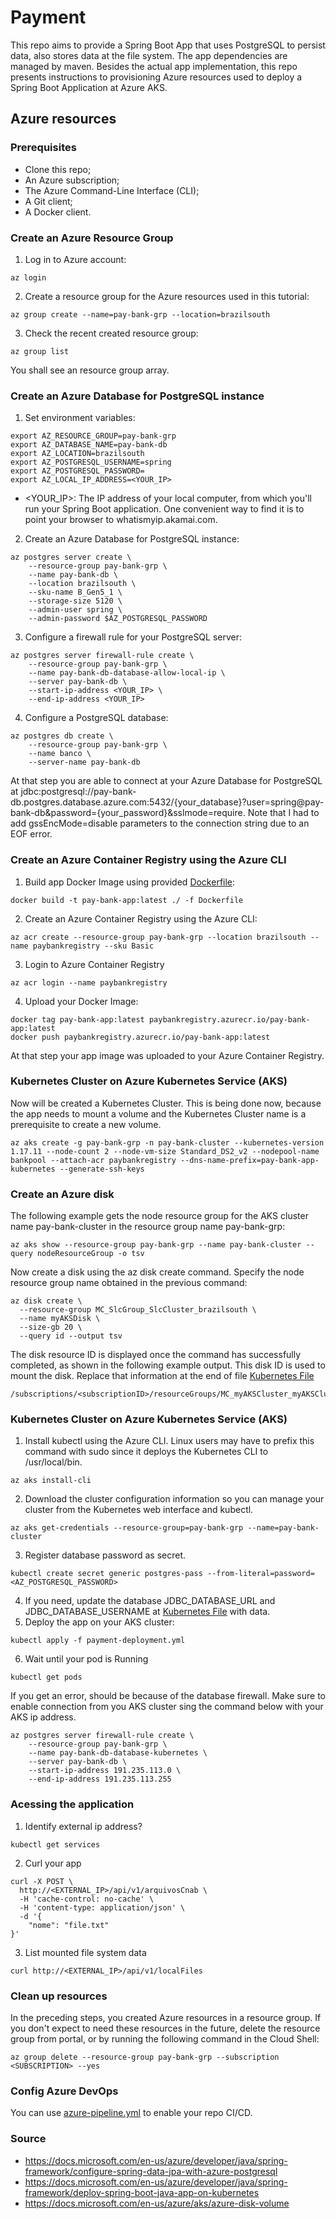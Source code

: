 # Payment
This repo aims to provide a Spring Boot App that uses PostgreSQL to persist data, also stores data at the file system. The app dependencies are managed by maven.
Besides the actual app implementation, this repo presents instructions to provisioning Azure resources used to deploy a Spring Boot Application at Azure AKS.

## Azure resources
### Prerequisites
* Clone this repo;
* An Azure subscription;
* The Azure Command-Line Interface (CLI);
* A Git client;
* A Docker client.

### Create an Azure Resource Group
1. Log in to Azure account:
```
az login
```
2. Create a resource group for the Azure resources used in this tutorial:
```
az group create --name=pay-bank-grp --location=brazilsouth
```
3. Check the recent created resource group:
```
az group list
```
You shall see an resource group array.
### Create an Azure Database for PostgreSQL instance
1. Set environment variables:
```
export AZ_RESOURCE_GROUP=pay-bank-grp
export AZ_DATABASE_NAME=pay-bank-db
export AZ_LOCATION=brazilsouth
export AZ_POSTGRESQL_USERNAME=spring
export AZ_POSTGRESQL_PASSWORD=
export AZ_LOCAL_IP_ADDRESS=<YOUR_IP>
```
* <YOUR_IP>: The IP address of your local computer, from which you'll run your Spring Boot application. One convenient way to find it is to point your browser to whatismyip.akamai.com.

2. Create an Azure Database for PostgreSQL instance:
```
az postgres server create \
    --resource-group pay-bank-grp \
    --name pay-bank-db \
    --location brazilsouth \
    --sku-name B_Gen5_1 \
    --storage-size 5120 \
    --admin-user spring \
    --admin-password $AZ_POSTGRESQL_PASSWORD
```
3. Configure a firewall rule for your PostgreSQL server:
```
az postgres server firewall-rule create \
    --resource-group pay-bank-grp \
    --name pay-bank-db-database-allow-local-ip \
    --server pay-bank-db \
    --start-ip-address <YOUR_IP> \
    --end-ip-address <YOUR_IP>
```
4.  Configure a PostgreSQL database:
```
az postgres db create \
    --resource-group pay-bank-grp \
    --name banco \
    --server-name pay-bank-db
```
At that step you are able to connect at your Azure Database for PostgreSQL at jdbc:postgresql://pay-bank-db.postgres.database.azure.com:5432/{your_database}?user=spring@pay-bank-db&password={your_password}&sslmode=require.
Note that I had to add gssEncMode=disable parameters to the connection string due to an EOF error.

### Create an Azure Container Registry using the Azure CLI
1. Build app Docker Image using provided [Dockerfile](./Dockerfile):
```
docker build -t pay-bank-app:latest ./ -f Dockerfile
```
2. Create an Azure Container Registry using the Azure CLI:
```
az acr create --resource-group pay-bank-grp --location brazilsouth --name paybankregistry --sku Basic
```
3. Login to Azure Container Registry
```
az acr login --name paybankregistry
```
4. Upload your Docker Image:
```
docker tag pay-bank-app:latest paybankregistry.azurecr.io/pay-bank-app:latest
docker push paybankregistry.azurecr.io/pay-bank-app:latest
```
At that step your app image was uploaded to your Azure Container Registry.
### Kubernetes Cluster on Azure Kubernetes Service (AKS)
Now will be created a Kubernetes Cluster. This is being done now, because the app needs to mount a volume and the Kubernetes Cluster name is a prerequisite to create a new volume.
```
az aks create -g pay-bank-grp -n pay-bank-cluster --kubernetes-version 1.17.11 --node-count 2 --node-vm-size Standard_DS2_v2 --nodepool-name bankpool --attach-acr paybankregistry --dns-name-prefix=pay-bank-app-kubernetes --generate-ssh-keys
```

### Create an Azure disk
The following example gets the node resource group for the AKS cluster name pay-bank-cluster in the resource group name pay-bank-grp:
```
az aks show --resource-group pay-bank-grp --name pay-bank-cluster --query nodeResourceGroup -o tsv
```
Now create a disk using the az disk create command. Specify the node resource group name obtained in the previous command:
```
az disk create \
  --resource-group MC_SlcGroup_SlcCluster_brazilsouth \
  --name myAKSDisk \
  --size-gb 20 \
  --query id --output tsv
```
The disk resource ID is displayed once the command has successfully completed, as shown in the following example output. This disk ID is used to mount the disk. Replace that information at the end of file [Kubernetes File](./payment-deployment.yml)
```
/subscriptions/<subscriptionID>/resourceGroups/MC_myAKSCluster_myAKSCluster_eastus/providers/Microsoft.Compute/disks/myAKSDisk
```



### Kubernetes Cluster on Azure Kubernetes Service (AKS)
1. Install kubectl using the Azure CLI. Linux users may have to prefix this command with sudo since it deploys the Kubernetes CLI to /usr/local/bin.
```
az aks install-cli
```
2. Download the cluster configuration information so you can manage your cluster from the Kubernetes web interface and kubectl.
```
az aks get-credentials --resource-group=pay-bank-grp --name=pay-bank-cluster
```
3. Register database password as secret.
```
kubectl create secret generic postgres-pass --from-literal=password=<AZ_POSTGRESQL_PASSWORD>
```
4. If you need, update the database JDBC_DATABASE_URL and JDBC_DATABASE_USERNAME at [Kubernetes File](./payment-deployment.yml) with data.
5. Deploy the app on your AKS cluster:
```
kubectl apply -f payment-deployment.yml
```
6. Wait until your pod is Running
```
kubectl get pods
```
If you get an error, should be because of the database firewall. Make sure to enable connection from you AKS cluster sing the command below with your AKS ip address.
```
az postgres server firewall-rule create \
    --resource-group pay-bank-grp \
    --name pay-bank-db-database-kubernetes \
    --server pay-bank-db \
    --start-ip-address 191.235.113.0 \
    --end-ip-address 191.235.113.255
```
### Acessing the application
1. Identify external ip address?
```
kubectl get services
```
2. Curl your app
```
curl -X POST \
  http://<EXTERNAL_IP>/api/v1/arquivosCnab \
  -H 'cache-control: no-cache' \
  -H 'content-type: application/json' \
  -d '{
	"nome": "file.txt"
}'
```
3. List mounted file system data
```
curl http://<EXTERNAL_IP>/api/v1/localFiles
```

### Clean up resources
In the preceding steps, you created Azure resources in a resource group. If you don't expect to need these resources in the future, delete the resource group from portal, or by running the following command in the Cloud Shell:
```
az group delete --resource-group pay-bank-grp --subscription <SUBSCRIPTION> --yes
```
### Config Azure DevOps
You can use [azure-pipeline.yml](./azure-pipeline.yml) to enable your repo CI/CD.
### Source
* https://docs.microsoft.com/en-us/azure/developer/java/spring-framework/configure-spring-data-jpa-with-azure-postgresql
* https://docs.microsoft.com/en-us/azure/developer/java/spring-framework/deploy-spring-boot-java-app-on-kubernetes
* https://docs.microsoft.com/en-us/azure/aks/azure-disk-volume
